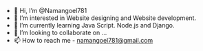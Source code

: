 - 👋 Hi, I’m @Namangoel781
- 👀 I’m interested in Website designing and Website development.
- 🌱 I’m currently learning Java Script. Node.js and Django.
- 💞️ I’m looking to collaborate on ...
- 📫 How to reach me - namangoel781@gmail.com

<!---
Namangoel781/Namangoel781 is a ✨ special ✨ repository because its `README.md` (this file) appears on your GitHub profile.
You can click the Preview link to take a look at your changes.
--->
